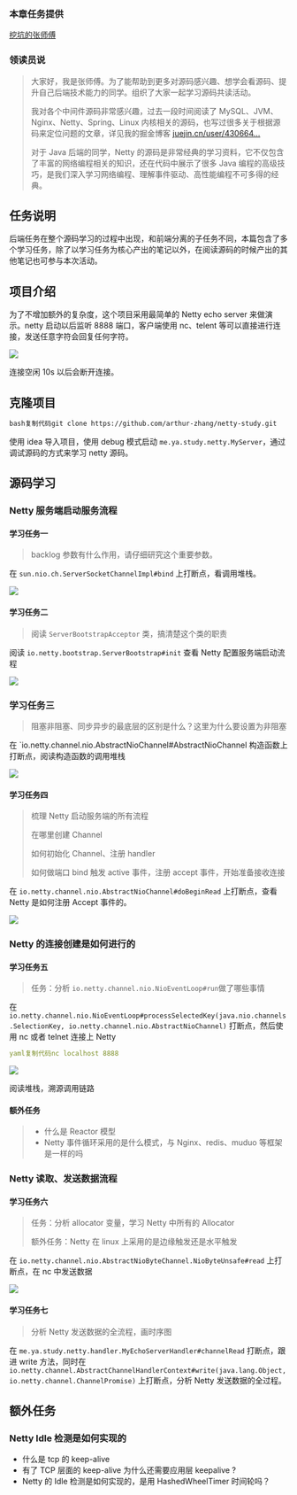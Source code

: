 ### 本章任务提供

[挖坑的张师傅](https://juejin.cn/user/430664257374270 "https://juejin.cn/user/430664257374270")

### 领读员说

> 大家好，我是张师傅。为了能帮助到更多对源码感兴趣、想学会看源码、提升自己后端技术能力的同学。组织了大家一起学习源码共读活动。
>
> 我对各个中间件源码非常感兴趣，过去一段时间阅读了 MySQL、JVM、Nginx、Netty、Spring、Linux 内核相关的源码，也写过很多关于根据源码来定位问题的文章，详见我的掘金博客 [juejin.cn/user/430664…](https://juejin.cn/user/430664257374270 "https://juejin.cn/user/430664257374270")
>
> 对于 Java 后端的同学，Netty 的源码是非常经典的学习资料，它不仅包含了丰富的网络编程相关的知识，还在代码中展示了很多 Java 编程的高级技巧，是我们深入学习网络编程、理解事件驱动、高性能编程不可多得的经典。

## 任务说明

后端任务在整个源码学习的过程中出现，和前端分离的子任务不同，本篇包含了多个学习任务，除了以学习任务为核心产出的笔记以外，在阅读源码的时候产出的其他笔记也可参与本次活动。

## 项目介绍

为了不增加额外的复杂度，这个项目采用最简单的 Netty echo server 来做演示。netty 启动以后监听 8888 端口，客户端使用 nc、telent 等可以直接进行连接，发送任意字符会回复任何字符。

![](https://p3-juejin.byteimg.com/tos-cn-i-k3u1fbpfcp/ddb331defa724df2b3fad3e60e558674~tplv-k3u1fbpfcp-jj-mark:1512:0:0:0:q75.awebp)

连接空闲 10s 以后会断开连接。

## 克隆项目

```bash
bash复制代码git clone https://github.com/arthur-zhang/netty-study.git
```

使用 idea 导入项目，使用 debug 模式启动 `me.ya.study.netty.MyServer`，通过调试源码的方式来学习 netty 源码。

## 源码学习

### Netty 服务端启动服务流程

#### 学习任务一

> backlog 参数有什么作用，请仔细研究这个重要参数。

在 `sun.nio.ch.ServerSocketChannelImpl#bind` 上打断点，看调用堆栈。

![](https://p3-juejin.byteimg.com/tos-cn-i-k3u1fbpfcp/9bc269ad577448f3a327dc5624389057~tplv-k3u1fbpfcp-jj-mark:1512:0:0:0:q75.awebp)

#### 学习任务二

> 阅读 `ServerBootstrapAcceptor` 类，搞清楚这个类的职责

阅读 `io.netty.bootstrap.ServerBootstrap#init` 查看 Netty 配置服务端启动流程

![](https://p3-juejin.byteimg.com/tos-cn-i-k3u1fbpfcp/d48f58dbff844a3898efb2a8aa4f1ec7~tplv-k3u1fbpfcp-jj-mark:1512:0:0:0:q75.awebp)

### 学习任务三

> 阻塞非阻塞、同步异步的最底层的区别是什么？这里为什么要设置为非阻塞

在 \`io.netty.channel.nio.AbstractNioChannel#AbstractNioChannel 构造函数上打断点，阅读构造函数的调用堆栈

![](https://p3-juejin.byteimg.com/tos-cn-i-k3u1fbpfcp/1307c19787354748a6d2f8841771f8c2~tplv-k3u1fbpfcp-jj-mark:1512:0:0:0:q75.awebp)

#### 学习任务四

> 梳理 Netty 启动服务端的所有流程
>
> 在哪里创建 Channel
>
> 如何初始化 Channel、注册 handler
>
> 如何做端口 bind 触发 active 事件，注册 accept 事件，开始准备接收连接

在 `io.netty.channel.nio.AbstractNioChannel#doBeginRead` 上打断点，查看 Netty 是如何注册 Accept 事件的。

![](https://p3-juejin.byteimg.com/tos-cn-i-k3u1fbpfcp/065b66259b524f5ca9c01e8080786f11~tplv-k3u1fbpfcp-jj-mark:1512:0:0:0:q75.awebp)

### Netty 的连接创建是如何进行的

#### 学习任务五

> 任务：分析 `io.netty.channel.nio.NioEventLoop#run`做了哪些事情

在 `io.netty.channel.nio.NioEventLoop#processSelectedKey(java.nio.channels.SelectionKey, io.netty.channel.nio.AbstractNioChannel)` 打断点，然后使用 nc 或者 telnet 连接上 Netty

```yaml
yaml复制代码nc localhost 8888
```

![](https://p3-juejin.byteimg.com/tos-cn-i-k3u1fbpfcp/f1ec45c5bad942aaa3b808dadf21a3e1~tplv-k3u1fbpfcp-jj-mark:1512:0:0:0:q75.awebp)

阅读堆栈，溯源调用链路

#### 额外任务

> * 什么是 Reactor 模型
> * Netty 事件循环采用的是什么模式，与 Nginx、redis、muduo 等框架是一样的吗

### Netty 读取、发送数据流程

#### 学习任务六

> 任务：分析 allocator 变量，学习 Netty 中所有的 Allocator
>
> 额外任务：Netty 在 linux 上采用的是边缘触发还是水平触发

在 `io.netty.channel.nio.AbstractNioByteChannel.NioByteUnsafe#read` 上打断点，在 nc 中发送数据

![](https://p3-juejin.byteimg.com/tos-cn-i-k3u1fbpfcp/ad94cac133f6470b8093d6158e8d2625~tplv-k3u1fbpfcp-jj-mark:1512:0:0:0:q75.awebp)

#### 学习任务七

> 分析 Netty 发送数据的全流程，画时序图

在 `me.ya.study.netty.handler.MyEchoServerHandler#channelRead` 打断点，跟进 write 方法，同时在 `io.netty.channel.AbstractChannelHandlerContext#write(java.lang.Object, io.netty.channel.ChannelPromise)` 上打断点，分析 Netty 发送数据的全过程。

## 额外任务

### Netty Idle 检测是如何实现的

* 什么是 tcp 的 keep-alive
* 有了 TCP 层面的 keep-alive 为什么还需要应用层 keepalive ?
* Netty 的 Idle 检测是如何实现的，是用 HashedWheelTimer 时间轮吗？